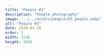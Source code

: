 ```yaml
---
title: "People #3"
description: "People photography"
image: "../../assets/people/03_people.webp"
alt: "People #3"
date: 2024-03-20
order: 3
width: 1536
height: 1920
---
```


